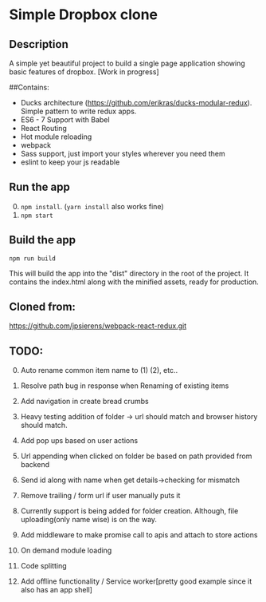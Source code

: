 # Simple Dropbox clone

## Description
A simple yet beautiful project to build a single page application showing basic features of dropbox. [Work in progress]


##Contains: 

* Ducks architecture (https://github.com/erikras/ducks-modular-redux). Simple pattern to write redux apps.
* ES6 - 7 Support with Babel
* React Routing
* Hot module reloading
* webpack
* Sass support, just import your styles wherever you need them
* eslint to keep your js readable


## Run the app

0. ```npm install```. (``yarn install`` also works fine)
0. ```npm start```

## Build the app
```npm run build```

This will build the app into the "dist" directory in the root of the project. It contains the index.html along with the minified assets, ready for production.


## Cloned from:
https://github.com/jpsierens/webpack-react-redux.git


## TODO:
0. Auto rename common item name to (1) (2), etc..
0. Resolve path bug in response when Renaming of existing items
0. Add navigation in create bread crumbs

0. Heavy testing addition of folder -> url should match and browser history should match.
0. Add pop ups based on user actions
0. Url appending when clicked on folder be based on path provided from backend
0. Send id along with name when get details->checking for mismatch
0. Remove trailing / form url if user manually puts it


0. Currently support is being added for folder creation. Although, file uploading(only name wise) is on the way.
0. Add middleware to make promise call to apis and attach to store actions
0. On demand module loading
0. Code splitting
0. Add offline functionality / Service worker[pretty good example since it also has an app shell]
